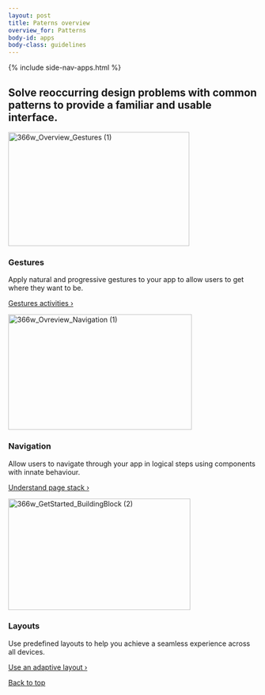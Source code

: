```yaml
---
layout: post
title: Paterns overview
overview_for: Patterns
body-id: apps
body-class: guidelines
---
```


{% include side-nav-apps.html %}

<div id="loop-guidelines" class="ten-col last-col">
  <section class="row no-padding-top no-padding-right no-padding-left">
  <div class="ten-col">
  <h2>Solve reoccurring design problems with common patterns to provide a familiar and usable interface.</h2>
</div>
  <div class="ten-col">
  <div class="five-col">
  <p><img src="https://assets.ubuntu.com/v1/eab8c5a2-366w_Overview_Gestures-1.png" alt="366w_Overview_Gestures (1)" width="366" height="230"></p>
  <h3>Gestures</h3>
  <p>Apply natural and progressive gestures to your app to allow users to get where they want to be.</p>
  <p><a title="Design vision" href="/apps/patterns/gestures">Gestures activities&nbsp;&rsaquo;</a></p>
</div>
  <div class="five-col last-col">
  <p><img src="https://assets.ubuntu.com/v1/801c7daa-366w_Ovreview_Navigation-1.png" alt="366w_Ovreview_Navigation (1)" width="371" height="233"></p>
  <h3>Navigation</h3>
  <p>Allow users to navigate through your app in logical steps using components with innate behaviour.</p>
  <p><a title="Design vision" href="/apps/patterns/navigation">Understand page stack&nbsp;&rsaquo;</a></p>
</div>
</div>
  <div class="five-col">
  <p>
  <img src="https://assets.ubuntu.com/v1/33684f26-366w_GetStarted_BuildingBlock-2.png" alt="366w_GetStarted_BuildingBlock (2)" width="368" height="225">
</p>
  <h3>Layouts</h3>
  <p>Use predefined layouts to help you achieve a seamless experience across all devices.</p>
  <p>
  <a title="Layout" href="/apps/patterns/layouts">Use an adaptive layout&nbsp;&rsaquo;</a>
</p>
</div>
</section>
  <section class="row no-padding-right no-padding-left no-border">
  <div class="link-top not-for-small">
  <a href="#">Back to top</a>
</div>
</section>
</div>
